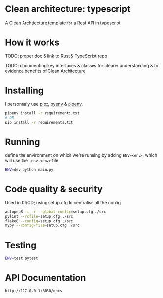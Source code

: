# Clean architecture: typescript

A Clean Archtiecture template for a Rest API in typescript

# How it works

TODO: proper doc & link to Rust & TypeScript repo

TODO: documenting key interfaces & classes for clearer understanding & to evidence benefits of Clean Architecture

# Installing

I personnaly use [pipx](https://github.com/pypa/pipx/), [pyenv](https://github.com/pyenv/pyenv) & [pipenv](https://github.com/pypa/pipenv).

```bash
pipenv install -r requirements.txt
# OR
pip install -r requirements.txt
```

# Running

define the environment on which we're running by adding `ENV=<env>`, which will use the `.env.<env>` file

```bash
ENV=dev python main.py
```

# Code quality & security

Used in CI/CD; using setup.cfg to centralise all the config

```bash
autopep8 -i -r --global-config=setup.cfg ./src
pylint --rcfile=setup.cfg ./src
flake8 --config=setup.cfg ./src
mypy --config-file=setup.cfg ./src
```

# Testing

```bash
ENV=test pytest
```

# API Documentation

`http://127.0.0.1:8080/docs`

